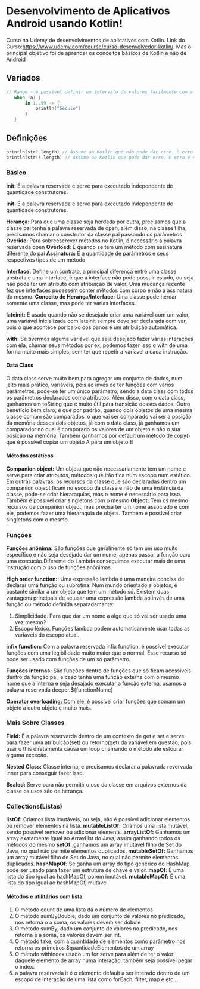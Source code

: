 # Desenvolvimento de Aplicativos Android usando Kotlin!

Curso na Udemy de desenvolvimentos de aplicativos com Kotlin. Link do Curso:https://www.udemy.com/course/curso-desenvolvedor-kotlin/. Mas o principal objetivo foi de aprender os conceitos básicos de Kotlin e não de Android

## Variados

 ```kotlin
 // Range - é possível definir um intervalo de valores facilmente com o uso do when com o in ..
    when (a) {
        in 1..99 -> {
            println("Século")
        }
    }
```

## Definições

```kotlin
println(str?.length) // Assume ao Kotlin que não pode dar erro. O erro não é disparado`
println(str!!.length) // Assume ao Kotlin que pode dar erro. O erro é disparado
```

### Básico

**init:** É a palavra reservada e serve para executado independente de quantidade construtores.
 
**init:** É a palavra reservada e serve para executado independente de quantidade construtores.

**Herança:** Para que uma classe seja herdada por outra, precisamos que a classe   pai tenha a palavra reservada de open, além disso, na classe filha, precisamos chamar o construtor da classe pai passando os parâmetros
**Overide:** Para sobreescrever métodos no Kotlin, é necessário a palavra reservada open
**Overload**: É quando se tem um método com assinatura diferente do pai
**Assinatura:** É a quantidade de parâmetros e seus respectivos tipos de um método

**Interface:** Define um contrato, a principal diferença entre uma classe abstrata e uma interface, é que a interface não pode possuir estado, ou seja não pode ter um atributo com atribuição de valor. Uma mudança recente fez que interfaces pudessem conter métodos com corpo e não a assinatura do mesmo.
**Conceito de Herança/Interface:** Uma classe pode herdar somente uma classe, mas pode ter várias interfaces.

 **lateinit:** É usado quando não se desejado criar uma variável com um valor, uma variável inicializada com lateinit sempre deve ser declarada com var, pois o que acontece por baixo dos panos é um atribuição automática.
 
 **with:** Se tivermos alguma variável que seja desejado fazer várias interações com ela, chamar seus métodos por ex, podemos fazer isso o with de uma forma muito mais simples, sem ter que repetir a varíavel a cada instrução.
 
 #### Data Class
 
O data class serve muito bem para agregar um conjunto de dados, num jeito mais prático, variáveis,  pois ao invés de ter funções com vários parâmetros, pode-se ter um único parâmetro, sendo a data class com todos os parâmetros declarados como atributos.
Além disso, com o data class, ganhamos um toString que é muito útil para transição desses dados. Outro benefício bem claro, é que por padrão, quando dois objetos de uma mesma classe comum são comparados, o que  vai ser comparado vai ser a posição da memória desses dois objetos, já com o data class, já ganhamos um comparador no qual é comporado os valores de um objeto e não o sua posição na memória.  Também ganhamos por default um método de copy() que é possível copiar um objeto A para um objeto B


 
 #### Métodos estáticos
 
 **Companion object:** Um objeto que não necessariamente tem um nome e serve para criar atributos, métodos que irão fica num escopo num estático. Em outras palavras, os recursos da classe que são declaradas dentro um companion object ficam no escopo da classe e não de uma instância da classe, pode-se criar hieraraquias, mas o nome é necessário para isso. Também é possível criar singletons com o mesmo
 **Object:** Tem os mesmo recursos de companion object, mas precisa ter um nome associado e com ele, podemos fazer uma hieraraquia de objets. Também é possível criar singletons com o mesmo.
 
 
 


### Funções

 **Funções anônima:** São funções que geralmente só tem um uso muito específico e não seja
desejado dar um nome, apenas passar a função para uma execução.Diferente do Lambda conseguimos executar mais de uma instrução com o uso de funções anônimas.

**High order function:**:   Uma expressão lambda é uma maneira concisa de declarar uma função ou subrotina. Num mundo orientado a objetos, é bastante similar a um objeto que tem um método só. Existem duas vantagens principais de se usar uma expressão lambda ao invés de uma função ou método definida separadamante:

1. Simplicidade. Para que dar um nome a algo que só vai ser usado uma vez mesmo?
2. Escopo léxico. Funções lambda podem automaticamente usar todas as variáveis do escopo atual.


**infix function:** Com a palavra reservada infix function, é possível executar funções com uma legibilidade muito maior que o normal. Esse recurso só pode ser usado com funções de um só parâmetro.
 
**Funções internas:** São funções dentro de funções que só ficam acessíveis dentro da função pai, e caso tenha uma função externa com o mesmo nome que a interna e seja desajado executar a função externa, usamos a palavra reservada deeper.${functionName}
  
**Operator overloading:** Com ele, é possível criar funções que somam um objeto a outro objeto e muito mais.
  
  ### Mais Sobre Classes
  
 **Field:** É a palavra reservarda dentro de um contexto de get e set e serve para fazer uma atribuição(set) ou retorno(get) da variável em questão, pois usar o this diretamenta causa um loop chamando o método até estourar alguma exceção.
  
**Nested Class:** Classe interna, e precisamos declarar a palavrada revervada inner para conseguir fazer isso.
  
**Sealed:** Serve para não permitir o uso da classe em arquivos externos da classe os usos são de herança.

### Collections(Listas)

**listOf:** Criamos lista imutáveis, ou seja, não é possível adicionar elementos ou  remover elementos na lista.
**mutableListOf:** Criamos uma lista mutável, sendo possível remover ou adicionar elements.
**arrayListOf:** Ganhamos um array exatamente igual ao ArrayList do Java, assim ganhando todos os métodos do mesmo
**setOf**: ganhamos um array imutável filho de Set do Java, no qual não permite elementos duplicados.
**mutableSetOf:** Ganhamos um array mutável filho de Set do Java, no qual não permite elementos duplicados.
**hashMapOf**: Se ganha um array do tipo genérico do HashMap, pode ser usado para fazer um estrutura de chave e valor.
**mapOf**: É uma lista do tipo igual ao hashMapOf, porém imutável.
**mutableMapOf:** É uma lista do tipo igual ao hashMapOf, mutável.

#### Métodos e utilitários com lista

1. O método count de uma lista  dá o número de elementos
2. O método sumByDouble, dado um conjunto de valores no predicado, nos retorna o a soma, os valores devem ser dobule
3. O método sumBy, dado um conjunto de valores no predicado, nos retorna e a soma, os valores devem ser Int.
4. O método take, com a quantidade de elementos como parâmetro nos retorna os primeiros $quantidadeElementos de um array
5. O método withIndex usado um for serve para além de ter o valor  daquele elemento de array numa interação, também seja possível pegar o index.
6. a palavra reservada it é o elemento default a ser interado dentro de um escopo de interação de uma lista como forEach, filter, map e etc...
 
 
